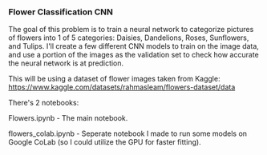 ### Flower Classification CNN

The goal of this problem is to train a neural network to categorize pictures of flowers into 1 of 5 categories: Daisies, Dandelions, Roses, Sunflowers, and Tulips. I'll create a few different CNN models to train on the image data, and use a portion of the images as the validation set to check how accurate the neural network is at prediction.

This will be using a dataset of flower images taken from Kaggle: https://www.kaggle.com/datasets/rahmasleam/flowers-dataset/data

There's 2 notebooks:

Flowers.ipynb - The main notebook.

flowers_colab.ipynb - Seperate notebook I made to run some models on Google CoLab (so I could utilize the GPU for faster fitting).
